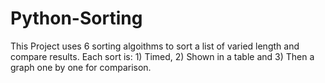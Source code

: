 # Python-Sorting

This Project uses 6 sorting algoithms to sort a list of varied length and compare results. 
Each sort is:
              1) Timed, 
              2) Shown in a table and 
              3) Then a graph one by one for comparison.
